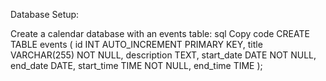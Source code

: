 Database Setup:

Create a calendar database with an events table:
sql
Copy code
CREATE TABLE events (
    id INT AUTO_INCREMENT PRIMARY KEY,
    title VARCHAR(255) NOT NULL,
    description TEXT,
    start_date DATE NOT NULL,
    end_date DATE,
    start_time TIME NOT NULL,
    end_time TIME
);
